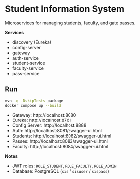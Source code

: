 # Student Information System

Microservices for managing students, faculty, and gate passes.

**Services**
- discovery (Eureka)
- config-server
- gateway
- auth-service
- student-service
- faculty-service
- pass-service

## Run
```bash
mvn -q -DskipTests package
docker compose up --build
```

- Gateway: http://localhost:8080  
- Eureka: http://localhost:8761  
- Config Server: http://localhost:8888  
- Auth: http://localhost:8081/swagger-ui.html  
- Students: http://localhost:8082/swagger-ui.html  
- Passes: http://localhost:8083/swagger-ui.html  
- Faculty: http://localhost:8084/swagger-ui.html  

**Notes**
- JWT roles: `ROLE_STUDENT`, `ROLE_FACULTY`, `ROLE_ADMIN`
- Database: PostgreSQL (`sis` / `sisuser` / `sispass`)
